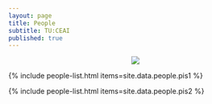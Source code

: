 ```yaml
---
layout: page
title: People
subtitle: TU:CEAI
published: true
---
```


<p style="text-align:center;"><img src="{{ 'img/tulogo.png' | relative_url }}"/></p>


{% include people-list.html items=site.data.people.pis1 %}

{% include people-list.html items=site.data.people.pis2 %}
